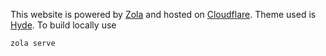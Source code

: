 This website is powered by [Zola](https://www.getzola.org/) and hosted on [Cloudflare](https://www.cloudflare.com/). Theme used is [Hyde](https://www.getzola.org/themes/hyde/). To build locally use

```sh
zola serve
```

